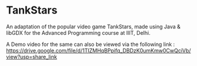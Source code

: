 # TankStars
An adaptation of the popular video game TankStars, made using Java & libGDX for the Advanced Programming course at IIIT, Delhi.

A Demo video for the same can also be viewed via the following link : https://drive.google.com/file/d/1TIZMHqBPpifq_DBDzK0umKmw0CwQciVb/view?usp=share_link
